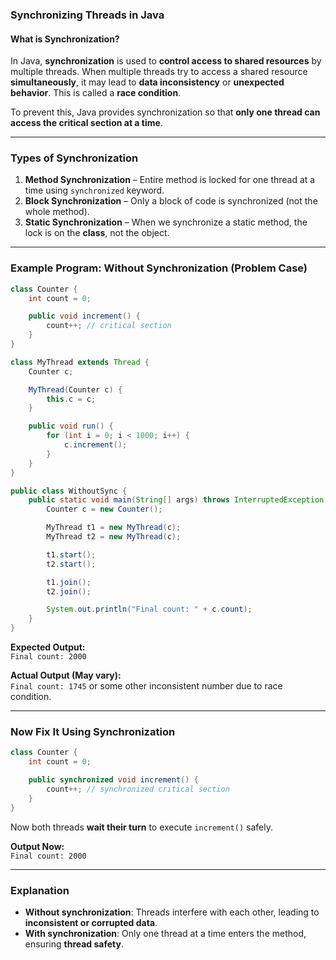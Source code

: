 ### **Synchronizing Threads in Java**

#### **What is Synchronization?**

In Java, **synchronization** is used to **control access to shared resources** by multiple threads. When multiple threads try to access a shared resource **simultaneously**, it may lead to **data inconsistency** or **unexpected behavior**. This is called a **race condition**.

To prevent this, Java provides synchronization so that **only one thread can access the critical section at a time**.

---

### **Types of Synchronization**

1. **Method Synchronization** – Entire method is locked for one thread at a time using `synchronized` keyword.
2. **Block Synchronization** – Only a block of code is synchronized (not the whole method).
3. **Static Synchronization** – When we synchronize a static method, the lock is on the **class**, not the object.

---

### **Example Program: Without Synchronization (Problem Case)**

```java
class Counter {
    int count = 0;

    public void increment() {
        count++; // critical section
    }
}

class MyThread extends Thread {
    Counter c;

    MyThread(Counter c) {
        this.c = c;
    }

    public void run() {
        for (int i = 0; i < 1000; i++) {
            c.increment();
        }
    }
}

public class WithoutSync {
    public static void main(String[] args) throws InterruptedException {
        Counter c = new Counter();

        MyThread t1 = new MyThread(c);
        MyThread t2 = new MyThread(c);

        t1.start();
        t2.start();

        t1.join();
        t2.join();

        System.out.println("Final count: " + c.count);
    }
}
```

**Expected Output:**  
`Final count: 2000`

**Actual Output (May vary):**  
`Final count: 1745` or some other inconsistent number due to race condition.

---

### **Now Fix It Using Synchronization**

```java
class Counter {
    int count = 0;

    public synchronized void increment() {
        count++; // synchronized critical section
    }
}
```

Now both threads **wait their turn** to execute `increment()` safely.

**Output Now:**  
`Final count: 2000`

---

### **Explanation**

- **Without synchronization**: Threads interfere with each other, leading to **inconsistent or corrupted data**.
- **With synchronization**: Only one thread at a time enters the method, ensuring **thread safety**.


